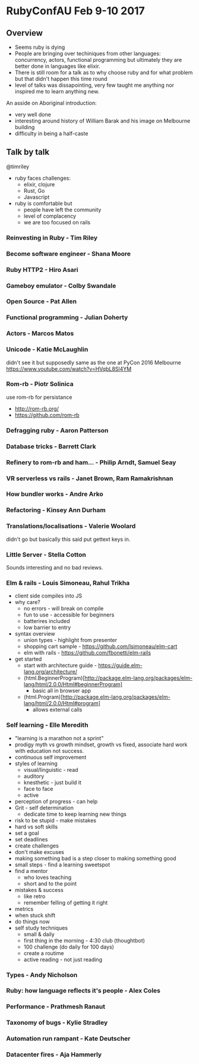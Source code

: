 # RubyConfAU Feb 9-10 2017 

## Overview

- Seems ruby is dying
- People are bringing over techiniques from other languages: concurrency,
  actors, functional programming but ultimately they are better done in
  languages like elixir.
- There is still room for a talk as to why choose ruby and for what problem but
  that didn't happen this time round
- level of talks was dissapointing, very few taught me anything nor inspired me
  to learn anything new.

An asside on Aboriginal introduction:
  - very well done
  - interesting around history of William Barak and his image on Melbourne building
  - difficulty in being a half-caste

## Talk by talk
  @timriley
  - ruby faces challenges:
    - elixir, clojure
    - Rust, Go
    - Javascript
  - ruby is comfortable but
    - people have left the community
    - level of complacency
    - we are too focused on rails

### Reinvesting in Ruby - Tim Riley

### Become software engineer - Shana Moore

### Ruby HTTP2 - Hiro Asari

### Gameboy emulator - Colby Swandale

### Open Source - Pat Allen

### Functional programming - Julian Doherty

### Actors - Marcos Matos

### Unicode - Katie McLaughlin

  didn't see it but supposedly same as the one at PyCon 2016 Melbourne
  https://www.youtube.com/watch?v=HVqbL8Sl4YM

### Rom-rb - Piotr Solinica

  use rom-rb for persistance
  - http://rom-rb.org/
  - https://github.com/rom-rb

### Defragging ruby - Aaron Patterson

### Database tricks - Barrett Clark

### Refinery to rom-rb and ham... - Philip Arndt, Samuel Seay

### VR serverless vs rails - Janet Brown, Ram Ramakrishnan

### How bundler works - Andre Arko

### Refactoring - Kinsey Ann Durham

### Translations/localisations - Valerie Woolard

  didn't go but basically this said put gettext keys in.

### Little Server - Stella Cotton

  Sounds interesting and no bad reviews.

### Elm & rails - Louis Simoneau, Rahul Trikha

  * client side compiles into JS
  * why care?
    - no errors - will break on compile
    - fun to use - accessible for beginners
    - batterires included
    - low barrier to entry
  * syntax overview
    - union types - highlight from presenter
    - shopping cart sample - https://github.com/lsimoneau/elm-cart
    - elm with rails - https://github.com/fbonetti/elm-rails
  * get started
    - start with architecture guide - https://guide.elm-lang.org/architecture/
    - (html.BeginnerProgram)[http://package.elm-lang.org/packages/elm-lang/html/2.0.0/Html#beginnerProgram]
      - basic all in browser app
    - (html.Program)[http://package.elm-lang.org/packages/elm-lang/html/2.0.0/Html#program]
      - allows external calls

### Self learning - Elle Meredith

  * "learning is a marathon not a sprint"
  * prodigy myth vs growth mindset, growth vs fixed, associate hard work with
    education not success.
  * continuous self improvement
  * styles of learning
    - visual/linguistic - read
    - auditory
    - knesthetic - just build it
    - face to face
    - active
  * perception of progress - can help
  * Grit - self determination
    - dedicate time to keep learning new things
  * risk to be stupid - make mistakes
  * hard vs soft skills
  * set a goal
  * set deadlines
  * create challenges
  * don't make excuses
  * making something bad is a step closer to making something good
  * small steps - find a learning sweetspot
  * find a mentor
    - who loves teaching
    - short and to the point
  * mistakes & success
    - like retro
    - remember felling of getting it right
  * metrics
  * when stuck shift
  * do things now
  * self study techniques
    - small & daily
    - first thing in the morning - 4:30 club (thoughtbot)
    - 100 challenge (do daily for 100 days)
    - create a routime
    - active reading - not just reading


### Types - Andy Nicholson

### Ruby: how language reflects it's people - Alex Coles

### Performance - Prathmesh Ranaut

### Taxonomy of bugs - Kylie Stradley

### Automation run rampant - Kate Deutscher

### Datacenter fires - Aja Hammerly

